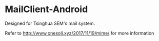 # MailClient-Android
Designed for Tsinghua SEM's mail system.

Refer to http://www.onesoil.xyz/2017/11/19/mime/ for more information
